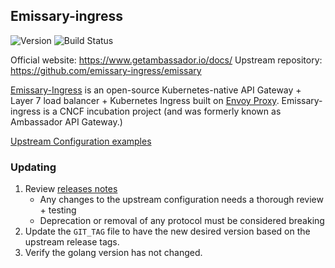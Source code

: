 ## **Emissary-ingress**
![Version](https://img.shields.io/badge/version-v3.10.0-blue)
![Build Status](https://codebuild.us-west-2.amazonaws.com/badges?uuid=eyJlbmNyeXB0ZWREYXRhIjoid2Vla0ZUclhyN0dNN1ZLRnRoV3dBV241UDVVUUNmYUFyWVdDUWg3SUdqcThyblJvZ245cHN0cjFhUGNETDZhUkkySUNDZC9kdVFhemlpUjZGclRibUdnPSIsIml2UGFyYW1ldGVyU3BlYyI6IjRsempqaUZTNlB6TjF0bVQiLCJtYXRlcmlhbFNldFNlcmlhbCI6MX0%3D&branch=main)

Official website: https://www.getambassador.io/docs/
Upstream repository: https://github.com/emissary-ingress/emissary

[Emissary-Ingress](https://github.com/emissary-ingress/emissary) is an open-source Kubernetes-native API Gateway + Layer 7 load balancer + Kubernetes Ingress built on [Envoy Proxy](https://www.envoyproxy.io/). Emissary-ingress is a CNCF incubation project (and was formerly known as Ambassador API Gateway.)

[Upstream Configuration examples](https://github.com/emissary-ingress/emissary/blob/master/charts/emissary-ingress/values.yaml.in)

### Updating

1. Review [releases notes](https://github.com/emissary-ingress/emissary/releases)
    * Any changes to the upstream configuration needs a thorough review + testing
    * Deprecation or removal of any protocol must be considered breaking 
1. Update the `GIT_TAG` file to have the new desired version based on the upstream release tags.
1. Verify the golang version has not changed.
